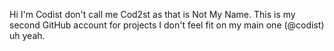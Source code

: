 Hi I'm Codist don't call me Cod2st as that is Not My Name.
This is my second GitHub account for projects I don't feel fit on my main one (@codist) uh yeah.
